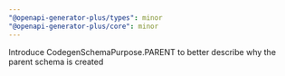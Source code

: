 ```yaml
---
"@openapi-generator-plus/types": minor
"@openapi-generator-plus/core": minor
---
```


Introduce CodegenSchemaPurpose.PARENT to better describe why the parent schema is created
